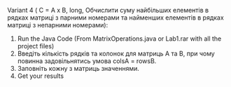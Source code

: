 Variant 4 ( С = А х B, long, Обчислити суму найбільших елементів в рядках матриці з парними номерами та найменших елементів в рядках матриці з непарними номерами):
1) Run the Java Code (From MatrixOperations.java or Lab1.rar with all the project files)
2) Введіть кількість рядків та колонок для матриць А та В, при чому повинна задовільнятись умова colsA = rowsB.
3) Заповніть кожну з матриць значеннями.
4) Get your results
